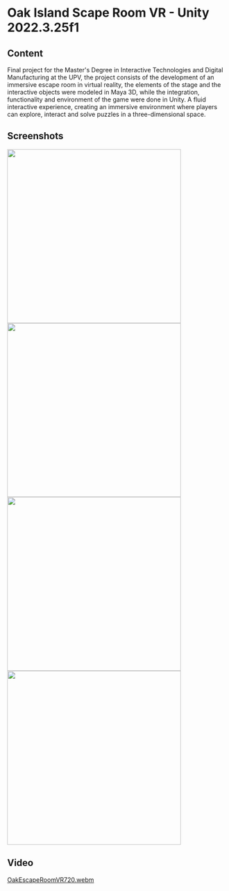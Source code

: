 # Oak Island Scape Room VR - Unity 2022.3.25f1


## Content

Final project for the Master's Degree in Interactive Technologies and Digital Manufacturing at the UPV, the project consists of the development of an immersive escape room in virtual reality, the elements of the stage and the interactive objects were modeled in Maya 3D, while the integration, functionality and environment of the game were done in Unity. A fluid interactive experience, creating an immersive environment where players can explore, interact and solve puzzles in a three-dimensional space.


## Screenshots

<img src="https://github.com/user-attachments/assets/cbf6935b-a002-4ecf-94ba-4815cb652efc" width="400" />
<img src="https://github.com/user-attachments/assets/bab8729c-16bd-4c99-859c-addfa09d8842" width="400" />
<img src="https://github.com/user-attachments/assets/a2f2323e-89c4-42fb-859a-a345d591932d" width="400" />
<img src="https://github.com/user-attachments/assets/cbced51c-d2f6-4f63-bb62-f1253c4c7b0c" width="400" />

## Video


[OakEscapeRoomVR720.webm](https://github.com/user-attachments/assets/9b7872ba-5fbf-4f47-bc5d-ed9ee58730c0)
